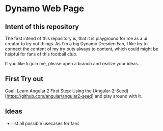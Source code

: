 # Dynamo Web Page

## Intent of this repository
The first intend of this repository is, that it is playground for me as a ui creator to try out things.
As I´m a big Dynamo Dresden Fan, I like try to connect the content of my try outs always to content, which could might be helpful for fans of this football club.

If you like to join me, please open a branch and realize your ideas.

## First Try out
Goal: Learn Angular 2 
First Step: Using the (Angular-2-Seed)[https://github.com/angular/angular2-seed] and play around with it. 

## Ideas
* list all possible usecases for fans
